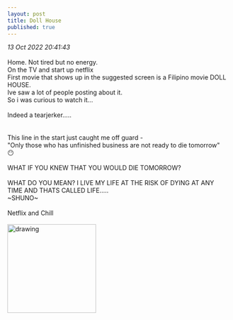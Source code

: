 ```yaml
---
layout: post
title: Doll House
published: true
---
```

_13 Oct 2022 20:41:43_
<br>
<br>
Home. Not tired but no energy.
<br>
On the TV and start up netflix
<br>
First movie that shows up in the suggested screen is a Filipino movie DOLL HOUSE.
<br>
Ive saw a lot of people posting about it.
<br>
So i was curious to watch it...
<br>
<br>
Indeed a tearjerker.....
<br>
<br>
<br>
This line in the start just caught me off guard -
<br>
"Only those who has unfinished business are not ready to die tomorrow"
<br>
😶
<br>
<br>
WHAT IF YOU KNEW THAT YOU WOULD DIE TOMORROW?
<br>
<br>
WHAT DO YOU MEAN? I LIVE MY LIFE  AT THE RISK OF DYING AT ANY TIME AND THATS CALLED LIFE.....
<br>
~SHUNO~
<br>
<br>
Netflix and Chill
<br>
<br>
<img src="https://drive.google.com/uc?export=view&id=19VNcwicUVLYVKp0AF0clTN8_0qFf3UfE" alt="drawing" width="200"/>

